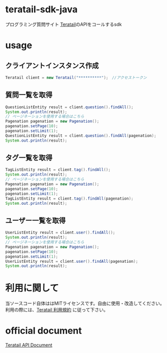 # teratail-sdk-java
プログラミング質問サイト [Teratail](https://teratail.com/)のAPIをコールするsdk

# usage

## クライアントインスタンス作成

```java
Teratail client = new Teratail("**********");　//アクセストークン
```

## 質問一覧を取得

```java
QuestionListEntity result = client.question().findAll();
System.out.println(result);
// ページネーションを使用する場合はこちら
Pagenation pagenation = new Pagenation();
pagenation.setPage(10);
pagenation.setLimit(1);
QuestionListEntity result = client.question().findAll(pagenation);
System.out.println(result);
```

## タグ一覧を取得

```java
TagListEntity result = client.tag().findAll();
System.out.println(result);
// ページネーションを使用する場合はこちら
Pagenation pagenation = new Pagenation();
pagenation.setPage(10);
pagenation.setLimit(1);
TagListEntity result = client.tag().findAll(pagenation);
System.out.println(result);
```

## ユーザー一覧を取得

```java
UserListEntity result = client.user().findAll();
System.out.println(result);
// ページネーションを使用する場合はこちら
Pagenation pagenation = new Pagenation();
pagenation.setPage(10);
pagenation.setLimit(1);
UserListEntity result = client.user().findAll(pagenation);
System.out.println(result);
```

# 利用に関して
当ソースコード自体ははMITライセンスです。自由に使用・改造してください。
利用の際には、[Teratail 利用規約](https://teratail.com/legal) に従って下さい。

# official document
[Teratail API Document](http://docs.teratailv1.apiary.io/#introduction)
